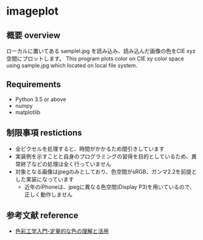 # imageplot

## 概要 overview
ローカルに置いてある samplel.jpg を読み込み、読み込んだ画像の色をCIE xyz空間にプロットします。
This program plots color on CIE xy color space using sample.jpg which located on local file system.

## Requirements
- Python 3.5 or above
- numpy
- matplotlib

## 制限事項 restictions
- 全ピクセルを処理すると、時間がかかるため間引きしています
- 実装例を示すことと自身のプログラミングの習得を目的としているため、異常終了などの処理は全く行っていません
- 対象となる画像はjpegのみとしており、色空間がsRGB、ガンマ2.2を前提とした実装になっています
  - 近年のiPhoneは、jpegに異なる色空間(Display P3)を用いているので、正しく動作しません


## 参考文献 reference

- [色彩工学入門-定量的な色の理解と活用](https://www.amazon.co.jp/%E8%89%B2%E5%BD%A9%E5%B7%A5%E5%AD%A6%E5%85%A5%E9%96%80-%E5%AE%9A%E9%87%8F%E7%9A%84%E3%81%AA%E8%89%B2%E3%81%AE%E7%90%86%E8%A7%A3%E3%81%A8%E6%B4%BB%E7%94%A8-%E7%AF%A0%E7%94%B0-%E5%8D%9A%E4%B9%8B/dp/4627846819/ref=sr_1_1?__mk_ja_JP=%E3%82%AB%E3%82%BF%E3%82%AB%E3%83%8A&keywords=%E8%89%B2%E5%BD%A9%E5%B7%A5%E5%AD%A6&qid=1582021897&sr=8-1)
